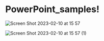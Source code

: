 # PowerPoint_samples!
![Screen Shot 2023-02-10 at 15 57](https://user-images.githubusercontent.com/112166780/218344644-2ca04630-d2a4-4ea9-961c-5ef7a9e06b56.jpg)

![Screen Shot 2023-02-10 at 15 57 (1)](https://user-images.githubusercontent.com/112166780/218344607-752e6c4b-77b2-4e04-90c1-9acdded2d22d.jpg)

